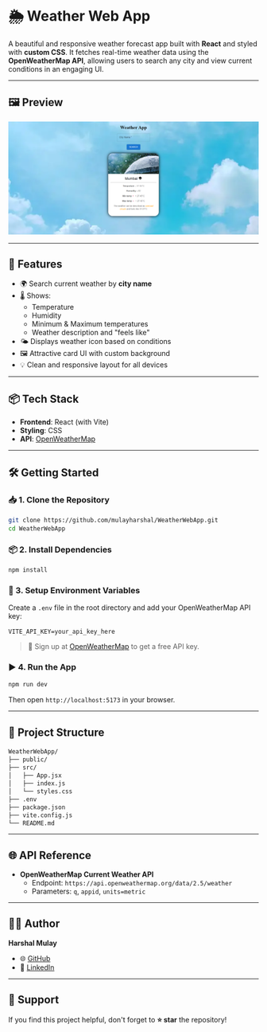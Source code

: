 # 🌦️ Weather Web App

A beautiful and responsive weather forecast app built with **React** and styled with **custom CSS**. It fetches real-time weather data using the **OpenWeatherMap API**, allowing users to search any city and view current conditions in an engaging UI.

---

## 🖼️ Preview

![Weather Web App](/src/assets/screenshot.png)


---

## 🚀 Features

- 🌍 Search current weather by **city name**
- 🌡️ Shows:
  - Temperature
  - Humidity
  - Minimum & Maximum temperatures
  - Weather description and "feels like"
- 🌤️ Displays weather icon based on conditions
- 🖼️ Attractive card UI with custom background
- 💡 Clean and responsive layout for all devices

---

## 📦 Tech Stack

- **Frontend**: React (with Vite)
- **Styling**: CSS
- **API**: [OpenWeatherMap](https://openweathermap.org/api)

---

## 🛠️ Getting Started

### 📥 1. Clone the Repository

```bash
git clone https://github.com/mulayharshal/WeatherWebApp.git
cd WeatherWebApp
```

### 📦 2. Install Dependencies

```bash
npm install
```

### 🔑 3. Setup Environment Variables

Create a `.env` file in the root directory and add your OpenWeatherMap API key:

```env
VITE_API_KEY=your_api_key_here
```

> 🔐 Sign up at [OpenWeatherMap](https://openweathermap.org/api) to get a free API key.

### ▶️ 4. Run the App

```bash
npm run dev
```

Then open `http://localhost:5173` in your browser.

---

## 📁 Project Structure

```
WeatherWebApp/
├── public/
├── src/
│   ├── App.jsx
│   ├── index.js
│   └── styles.css
├── .env
├── package.json
├── vite.config.js
└── README.md
```

---

## 🌐 API Reference

- **OpenWeatherMap Current Weather API**
  - Endpoint: `https://api.openweathermap.org/data/2.5/weather`
  - Parameters: `q`, `appid`, `units=metric`

---

## 🙋‍♂️ Author

**Harshal Mulay**

- 🌐 [GitHub](https://github.com/mulayharshal)
- 💼 [LinkedIn](https://linkedin.com/in/mulayharshal)

---



## 🌟 Support

If you find this project helpful, don't forget to **⭐ star** the repository!
